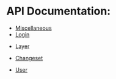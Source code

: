 # API Documentation:

- [Miscellaneous](miscellaneous.md)
- [Login](login.md)
<!-- - [Group](feature/group.md) -->
<!-- - [Project](feature/project.md) -->
- [Layer](feature/layer.md)
<!-- - [Theme](feature/theme.md) -->
- [Changeset](feature/changeset.md)
<!-- - [Element](feature/element.md) -->
<!-- - [Dynamic Attribute](feature/dynamic_attribute.md) -->
- [User](feature/user.md)
<!-- - [Notification](feature/notification.md) -->
